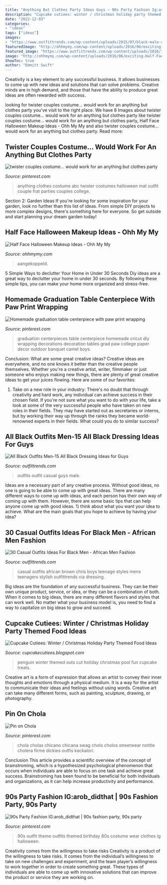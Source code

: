 ```yaml
---
title: "Anything But Clothes Party Ideas Guys ~ 90s Party Fashion Ig:arob_didthat"
description: "Cupcake cutiees: winter / christmas holiday party themed food ideas"
date: "2022-12-03"
categories:
- "ideas"
tags: ["ideas"]
images:
- "https://www.outfittrends.com/wp-content/uploads/2015/07/black-male-casual-outfit-10.jpg"
featuredImage: "http://ohhmymy.com/wp-content/uploads/2016/06/exciting-Half-Face-Halloween-Makeup.jpg"
featured_image: "https://www.outfittrends.com/wp-content/uploads/2016/12/african-teenage-boys-casual-outfits-.jpg"
image: "http://ohhmymy.com/wp-content/uploads/2016/06/exciting-Half-Face-Halloween-Makeup.jpg"
ShowToc: true
author: "Emmitt Swift"
---
```



Creativity is a key element to any successful business. It allows businesses to come up with new ideas and solutions that can solve problems. Creative minds are in high demand, and those that have the ability to produce great ideas are often rewarded with success.

	

		
looking for twister couples costume... would work for an anything but clothes party you've visit to the right place. We have 8 Images about twister couples costume... would work for an anything but clothes party like twister couples costume... would work for an anything but clothes party, Half Face Halloween Makeup Ideas - Ohh My My and also twister couples costume... would work for an anything but clothes party. Read more:
		
    
## Twister Couples Costume... Would Work For An Anything But Clothes Party

<img loading=lazy src="https://i.pinimg.com/736x/46/f6/28/46f6287ca21f3064b92093b4f77c7f01--abc-party-costumes-couple-costumes.jpg" onerror="this.onerror=null;this.src='https://tse1.mm.bing.net/th?id=OIP.kf0oUP40EtDH-QbzSJZgZQHaJ-&amp;pid=15.1';" alt="twister couples costume... would work for an anything but clothes party">

_Source: pinterest.com_

>anything clothes costume abc twister costumes halloween mat outfit couple frat parties couples college. 

	

Section 2: Garden Ideas
If you're looking for some inspiration for your garden, look no further than this list of ideas. From simple DIY projects to more complex designs, there's something here for everyone. So get outside and start planning your dream garden today!

    
## Half Face Halloween Makeup Ideas - Ohh My My

<img loading=lazy src="http://ohhmymy.com/wp-content/uploads/2016/06/exciting-Half-Face-Halloween-Makeup.jpg" onerror="this.onerror=null;this.src='https://tse2.mm.bing.net/th?id=OIP.Cl_KorQOeWKF3fM8JNnxswHaJ4&amp;pid=15.1';" alt="Half Face Halloween Makeup Ideas - Ohh My My">

_Source: ohhmymy.com_

>aangekoppeld. 

	

5 Simple Ways to declutter Your Home in Under 30 Seconds
Diy ideas are a great way to declutter your home in under 30 seconds. By following these simple tips, you can make your home more organized and stress-free.

    
## Homemade Graduation Table Centerpiece With Paw Print Wrapping

<img loading=lazy src="https://i.pinimg.com/originals/42/ac/d6/42acd6aeae7b173bdca0cb4b64fdd109.jpg" onerror="this.onerror=null;this.src='https://tse2.mm.bing.net/th?id=OIP.N2b6JjYa33PXy6PQivF-HADMEy&amp;pid=15.1';" alt="Homemade graduation table centerpiece with paw print wrapping">

_Source: pinterest.com_

>graduation centerpieces table centerpiece homemade cricut diy wrapping decorations decoration tables grad paw college paper decor outdoor banquet camel boys. 

	

Conclusion: What are some great creative ideas?
Creative ideas are everywhere, and no one knows it better than the creative people themselves. Whether you're a creative artist, writer, filmmaker or just someone who enjoys making new things, there are plenty of great creative ideas to get your juices flowing. Here are some of our favorites: 
1. Take on a new role in your industry: There's no doubt that through creativity and hard work, any individual can achieve success in their chosen field. If you're not sure what you want to do with your life, take a look at some of the very successful people who have taken on new roles in their fields. They may have started out as secretaries or interns, but by working their way up through the ranks they became world-renowned experts in their fields. What could you do to similar success? 


    
## All Black Outfits Men-15 All Black Dressing Ideas For Guys

<img loading=lazy src="https://www.outfittrends.com/wp-content/uploads/2015/07/black-male-casual-outfit-10.jpg" onerror="this.onerror=null;this.src='https://tse2.mm.bing.net/th?id=OIP.TshNbiE88cvwd0nv24-ZxAHaLH&amp;pid=15.1';" alt="All Black Outfits Men-15 All Black Dressing Ideas for Guys">

_Source: outfittrends.com_

>outfits outfit casual guys male. 

	

Ideas are a necessary part of any creative process. Without good ideas, no one is going to be able to come up with great ideas. There are many different ways to come up with ideas, and each person has their own way of coming up with them. However, there are some basic tips that can help anyone come up with good ideas. 1) think about what you want your idea to achieve. What are the main goals that you hope to achieve by having your idea?

    
## 30 Casual Outfits Ideas For Black Men - African Men Fashion

<img loading=lazy src="https://www.outfittrends.com/wp-content/uploads/2016/12/african-teenage-boys-casual-outfits-.jpg" onerror="this.onerror=null;this.src='https://tse2.mm.bing.net/th?id=OIP.IeqhZToHRaucg7h5RFIhvQAAAA&amp;pid=15.1';" alt="30 Casual Outfits Ideas For Black Men - African Men Fashion">

_Source: outfittrends.com_

>casual outfits african brown chris boys teenage styles mens teenagers stylish outfittrends via dressing. 

	

Big ideas are the foundation of any successful business. They can be their own unique product, service, or idea, or they can be a combination of both. When it comes to big ideas, there are many different flavors and styles that can work well. No matter what your business model is, you need to find a way to capitalize on big ideas to grow and succeed.

    
## Cupcake Cutiees: Winter / Christmas Holiday Party Themed Food Ideas

<img loading=lazy src="http://2.bp.blogspot.com/-zgrWlKN8tfU/UrBxmFlXbTI/AAAAAAAAF1I/EXPxrVB8qVY/s1600/PenguinPoolPhoto.jpg" onerror="this.onerror=null;this.src='https://tse2.mm.bing.net/th?id=OIP.f7bTpz0hER09ZlT5ieSslwHaLJ&amp;pid=15.1';" alt="Cupcake Cutiees: Winter / Christmas Holiday Party Themed Food Ideas">

_Source: cupcakecutiees.blogspot.com_

>penguin winter themed outs cut holiday christmas pool fun cupcake treats. 

	

Creative art is a form of expression that allows an artist to convey their inner thoughts and emotions through a physical medium. It is a way for the artist to communicate their ideas and feelings without using words. Creative art can take many different forms, such as painting, sculpture, drawing, or photography.

    
## Pin On Chola

<img loading=lazy src="https://i.pinimg.com/736x/74/a7/1c/74a71caa7728d4218af9b3c8fd26e6a2.jpg" onerror="this.onerror=null;this.src='https://tse4.mm.bing.net/th?id=OIP.__yHcM4pnUddZw3luweJsQHaJB&amp;pid=15.1';" alt="Pin on Chola">

_Source: pinterest.com_

>chola cholas chicano chicana swag cholo cholos streetwear notitle cholera firme dickies outfis kackalori. 

	

Conclusion
This article provides a scientific overview of the concept of brainstroming, which is a hypothesized psychological phenomenon that occurs when individuals are able to focus on one task and achieve great success. Brainstroming has been found to be beneficial for both individuals and organizations, as it can help increase productivity and performance.

    
## 90s Party Fashion IG:arob_didthat | 90s Fashion Party, 90s Party

<img loading=lazy src="https://i.pinimg.com/736x/09/c3/18/09c3183ed6ad44e072bf966c4a0babac--s-wear-s-party.jpg" onerror="this.onerror=null;this.src='https://tse3.mm.bing.net/th?id=OIP.4OoInPA_wCCTItNyeSGVpgHaJ3&amp;pid=15.1';" alt="90s Party Fashion IG:arob_didthat | 90s fashion party, 90s party">

_Source: pinterest.com_

>90s outfit theme outfits themed birthday 80s costume wear clothes ig halloween. 

	

Creativity comes from the willingness to take risks
Creativity is a product of the willingness to take risks. It comes from the individual’s willingness to take on new challenges and experiment, and the team player’s willingness to work together in order to create something great. These types of individuals are able to come up with innovative solutions that can improve the product or service they are working on.

